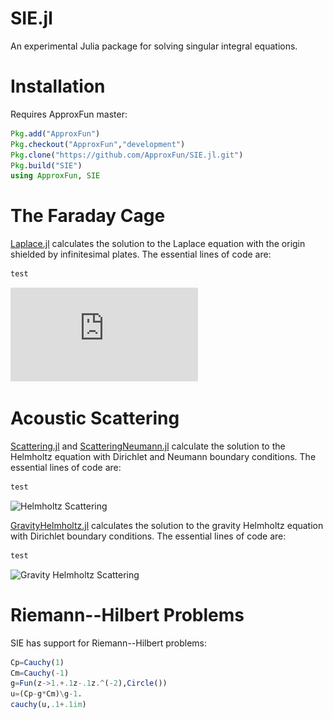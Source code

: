 # SIE.jl

An experimental Julia package for solving singular integral equations.

# Installation

Requires ApproxFun master:

```julia
Pkg.add("ApproxFun")
Pkg.checkout("ApproxFun","development")
Pkg.clone("https://github.com/ApproxFun/SIE.jl.git")
Pkg.build("SIE")
using ApproxFun, SIE
```

# The Faraday Cage

[Laplace.jl](https://github.com/ApproxFun/SIE.jl/raw/master/examples/Laplace.jl) calculates the solution to the Laplace equation with the origin shielded by infinitesimal plates. The essential lines of code are:

```julia
test
```

![Faraday Cage](https://github.com/ApproxFun/SIE.jl/raw/master/images/FaradayCage.pdf)


# Acoustic Scattering

[Scattering.jl](https://github.com/ApproxFun/SIE.jl/raw/master/examples/Scattering.jl) and [ScatteringNeumann.jl](https://github.com/ApproxFun/SIE.jl/raw/master/examples/ScatteringNeumann.jl) calculate the solution to the Helmholtz equation with Dirichlet and Neumann boundary conditions. The essential lines of code are:

```julia
test
```

![Helmholtz Scattering](https://github.com/ApproxFun/SIE.jl/raw/master/images/Helmholtz.gif)

[GravityHelmholtz.jl](https://github.com/ApproxFun/SIE.jl/raw/master/examples/GravityHelmholtz.jl) calculates the solution to the gravity Helmholtz equation with Dirichlet boundary conditions. The essential lines of code are:

```julia
test
```

![Gravity Helmholtz Scattering](https://github.com/ApproxFun/SIE.jl/raw/master/images/GravityHelmholtz.gif)

# Riemann--Hilbert Problems

SIE has support for Riemann--Hilbert problems:

```julia
Cp=Cauchy(1)
Cm=Cauchy(-1)
g=Fun(z->1.+.1z-.1z.^(-2),Circle())
u=(Cp-g*Cm)\g-1.
cauchy(u,.1+.1im)
```
